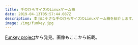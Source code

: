 ```yaml
---
title: 手のひらサイズのLinuxゲーム機
date: 2019-04-13T05:57:44.087Z
description: 本当に小さな手のひらサイズのLinuxゲーム機を紹介します。
image: /img/funkey.jpg
---
```

[Funkey project](https://hackaday.io/project/164934-funkey-project)から発見。画像もここから転載。
